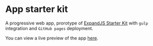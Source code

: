 # App starter kit

A progressive web app, prorotype of [ExpandJS Starter Kit](https://github.com/expandjs/expandjs-starter-kit) with `gulp` integration and `GitHub pages` deployment.

You can view a live preview of the app [here](https://expandjslabs.github.io/app-starter-kit/).